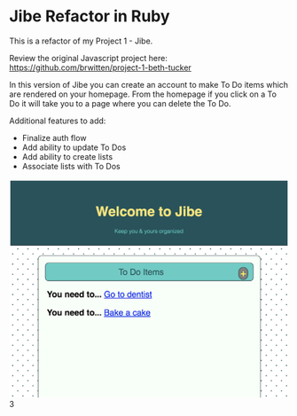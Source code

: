 # Jibe Refactor in Ruby

This is a refactor of my Project 1 - Jibe.

Review the original Javascript project here: https://github.com/brwitten/project-1-beth-tucker

In this version of Jibe you can create an account to make To Do items which are rendered on your homepage. From the homepage if you click on a To Do it will take you to a page where you can delete the To Do.

Additional features to add:
+ Finalize auth flow
+ Add ability to update To Dos
+ Add ability to create lists
+ Associate lists with To Dos

![alt text](app/assets/images/screenshot.png)3
